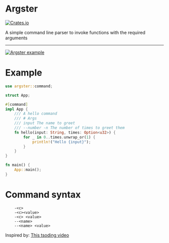 # Argster

[![Crates.io](https://img.shields.io/crates/v/argster)](https://crates.io/crates/argster)

A simple command line parser to invoke functions with the required arguments

---

[![Argster example](https://asciinema.org/a/RWWvftRNrYWhJC8dFZV4f9lcI.svg)](https://asciinema.org/a/RWWvftRNrYWhJC8dFZV4f9lcI)

# Example

```rs
use argster::command;

struct App;

#[command]
impl App {
    /// A hello command
    /// # Args
    /// input The name to greet
    /// --number -n The number of times to greet them
    fn hello(input: String, times: Option<u32>) {
        for _ in 0..times.unwrap_or(1) {
            println!("Hello {input}");
        }
    }
}

fn main() {
    App::main();
}
```

# Command syntax

```
    -<c>
    -<c><value>
    -<c> <value>
    --<name>
    --<name> <value>
```

Inspired by: [This tsoding video](https://www.youtube.com/watch?v=LQ2rX5B0DUA)
